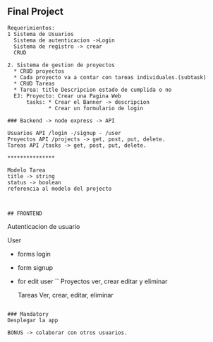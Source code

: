 ## Final Project

```
Requerimientos:
1 Sistema de Usuarios
  Sistema de autenticacion ->Login
  Sistema de registro -> crear
  CRUD

2. Sistema de gestion de proyectos
  * CRUD proyectos
  * Cada proyecto va a contar con tareas individuales.(subtask)
  * CRUD Tareas
  * Tarea: title Descripcion estado de cumplida o no
  EJ: Proyecto: Crear una Pagina Web
      tasks: * Crear el Banner -> descripcion
             * Crear un formulario de login
```

```
### Backend -> node express -> API

Usuarios API /login -/signup - /user
Proyectos API /projects -> get, post, put, delete.
Tareas API /tasks -> get, post, put, delete.

***************

Modelo Tarea
title -> string
status -> boolean
referencia al modelo del projecto


```

```

## FRONTEND

```

Autenticacion de usuario

User

- forms login
- form signup
- for edit user
  ``
  Proyectos
  ver, crear editar y eliminar

  Tareas
  Ver, crear, editar, eliminar

```

### Mandatory
Desplegar la app

BONUS -> colaborar con otros usuarios.

```
